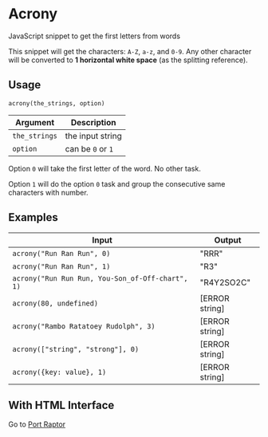 # Acrony
JavaScript snippet to get the first letters from words

This snippet will get the characters: `A-Z`, `a-z`, and `0-9`. Any other character will be converted to **1 horizontal white space** (as the splitting reference).

## Usage
```
acrony(the_strings, option)
```
| Argument | Description          |
| ------------- | ----------- |
| `the_strings`      | the input string |
| `option`     | can be `0` or `1`   |

Option `0` will take the first letter of the word. No other task.

Option `1` will do the option `0` task and group the consecutive same characters with number.

## Examples
| Input | Output          |
| ------------- | ----------- |
| `acrony("Run Ran Run", 0)`      | "RRR" |
| `acrony("Run Ran Run", 1)`      | "R3" |
| `acrony("Run Run Run, You-Son_of-Off-chart", 1)`      | "R4Y2SO2C" |
| `acrony(80, undefined)`      | [ERROR string] |
| `acrony("Rambo Ratatoey Rudolph", 3)`   | [ERROR string] |
| `acrony(["string", "strong"], 0)`   | [ERROR string] |
| `acrony({key: value}, 1)`   | [ERROR string] |

## With HTML Interface
Go to <a href="http://portraptor.johanpaul.net/2015/12/initialismacronymer.html" target="_blank" title="new window">Port Raptor</a>
